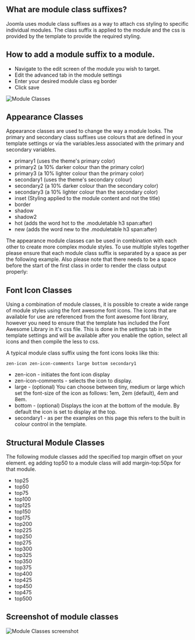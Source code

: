 What are module class suffixes?
----

Joomla uses module class suffixes as a way to attach css styling to specific individual modules. The class suffix is applied to the module and the css is provided by the template to provide the required styling.

How to add a module suffix to a module.
----

- Navigate to the edit screen of the module you wish to target.
- Edit the advanced tab in the module settings
- Enter your desired module class eg border
- Click save

![Module Classes](../data/images/classes/add-a-module-class.jpg)


Appearance Classes
----
Appearance classes are used to change the way a module looks. The primary and secondary class suffixes use colours that are defined in your template settings or via the variables.less associated with the primary and secondary variables.

- primary1 (uses the theme's primary color)
- primary2 (a 10% darker colour than the primary color)
- primary3 (a 10% lighter colour than the primary color)
- secondary1 (uses the theme's secondary colour)
- secondary2 (a 10% darker colour than the secondary color)
- secondary3 (a 10% lighter colour than the secondary color)
- inset (Styling applied to the module content and not the title)
- border 
- shadow 
- shadow2 
- hot (adds the word hot to the .moduletable h3 span:after)
- new (adds the word new to the .moduletable h3 span:after)

The appearance module classes can be used in combination with each other to create more complex module styles. To use multiple styles together please ensure that each module class suffix is separated by a space as per the following example. Also please note that there needs to be a space before the start of the first class in order to render the class output properly:



Font Icon Classes
----
Using a combination of module classes, it is possible to create a wide range of module styles using the font awesome font icons. The icons that are available for use are referenced from the font awesome font library, however you need to ensure that the template has included the Font Awesome Library in it's css file. This is done in the settings tab in the template settings and will be available after you enable the option, select all icons and then compile the less to css.

A typical module class suffix using the font icons looks like this:

	zen-icon zen-icon-comments large bottom secondary1


- zen-icon - initiates the font icon display
- zen-icon-comments - selects the icon to display. 
- large - (optional) You can choose between tiny, medium or large which set the font-size of the icon as follows: 1em, 2em (default), 4em and 8em.
- bottom - (optional) Displays the icon at the bottom of the module. By default the icon is set to display at the top.
- secondary1 - as per the examples on this page this refers to the built in colour control in the template.



Structural Module Classes
----
The following module classes add the specified top margin offset on your element.
eg adding top50 to a module class will add margin-top:50px for that module.

- top25
- top50
- top75 
- top100
- top125
- top150
- top175
- top200 
- top225
- top250 
- top275 
- top300
- top325 
- top350 
- top375
- top400
- top425
- top450
- top475 
- top500 



Screenshot of module classes
----

![Module Classes screenshot](../data/ecolife/images/classes/module-classes.jpg)

